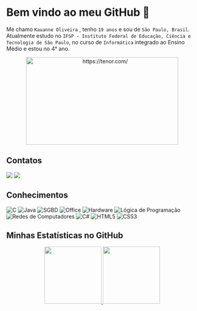 # Bem vindo ao meu GitHub 🦋

Me chamo `Kauanne Oliveira` , tenho `19 anos` e sou de `São Paulo, Brasil`. Atualmente estudo no `IFSP - Instituto Federal de Educação, Ciência e Tecnologia de São Paulo`, no curso de `Informática` integrado ao Ensino Médio e estou no 4° ano.

<div align="center">
    <a href="https://tenor.com/"><img src="https://user-images.githubusercontent.com/101676527/219717149-5affb60c-41a3-4c14-9b0c-694b512144f2.gif" width="400" height="230" border="0" alt="https://tenor.com/" ></a> 
    <br>
</div>

## Contatos
<div>
    <a href = "mailto:paulakauanne2411@gmail.com"><img src="https://img.shields.io/badge/Gmail-D14836?style=for-the-badge&logo=gmail&logoColor=white"></a>
    <a href="https://www.linkedin.com/in/kauanne-oliveira-13a788259" target="_blank"><img src="https://img.shields.io/badge/LinkedIn-0077B5?style=for-the-badge&logo=linkedin&logoColor=white" target="_blank"></a> <br>
</div>

## Conhecimentos 
 
 ![C]( https://img.shields.io/badge/C-00599C?style=for-the-badge&logo=&logoColor=white) 
 ![Java]( https://img.shields.io/badge/Java-ED8B00?style=for-the-badge&logo=java&logoColor=white) 
 ![SGBD]( https://img.shields.io/badge/MySQL-005C84?style=for-the-badge&logo=mysql&logoColor=white) 
 ![Office](https://img.shields.io/badge/Microsoft_Office-D83B01?style=for-the-badge&logo=microsoft-office&logoColor=white) 
 ![Hardware](https://img.shields.io/badge/Hardware-323330?style=for-the-badge&logo=PCGamingWiki&logoColor=white) 
 ![Lógica de Programação](https://img.shields.io/badge/L%C3%B3gica%20de%20Programa%C3%A7%C3%A3o-792EE5?style=for-the-badge&logo=GNOME%20Terminal&logoColor=white) 
 ![Redes de Computadores](https://img.shields.io/badge/Redes%20de%20computadores-F01F7A?style=for-the-badge&logo=Relay&logoColor=white)
 ![C#](https://img.shields.io/badge/C%23-239120?style=for-the-badge&logo=csharp&logoColor=white)
 ![HTML5](https://img.shields.io/badge/HTML5-E34F26?style=for-the-badge&logo=html5&logoColor=white)
 ![CSS3](https://img.shields.io/badge/CSS3-1572B6?style=for-the-badge&logo=css3&logoColor=white)

## Minhas Estatísticas no GitHub

<div align="center">
 <a href="https://github.com/KauanneOliveira">
     <img  height="150em" src="https://github-readme-stats.vercel.app/api?username=KauanneOliveira&show_icons=true&theme=dracula&include_all_commits=true&count_private=true"/>
     <img  height="150em" src="https://github-readme-stats.vercel.app/api/top-langs/?username=KauanneOliveira&layout=compact&langs_count=7&theme=dracula"/>
 </a>
</div>
